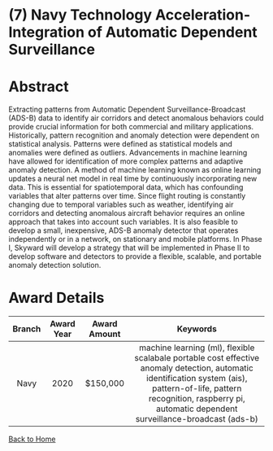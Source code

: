 
(7) Navy Technology Acceleration- Integration of Automatic Dependent Surveillance
=================================================================================

# Abstract


Extracting patterns from Automatic Dependent Surveillance-Broadcast (ADS-B) data to identify air corridors and detect anomalous behaviors could provide crucial information for both commercial and military applications. Historically, pattern recognition and anomaly detection were dependent on statistical analysis. Patterns were defined as statistical models and anomalies were defined as outliers. Advancements in machine learning have allowed for identification of more complex patterns and adaptive anomaly detection. A method of machine learning known as online learning updates a neural net model in real time by continuously incorporating new data. This is essential for spatiotemporal data, which has confounding variables that alter patterns over time. Since flight routing is constantly changing due to temporal variables such as weather, identifying air corridors and detecting anomalous aircraft behavior requires an online approach that takes into account such variables. It is also feasible to develop a small, inexpensive, ADS-B anomaly detector that operates independently or in a network, on stationary and mobile platforms. In Phase I, Skyward will develop a strategy that will be implemented in Phase II to develop software and detectors to provide a flexible, scalable, and portable anomaly detection solution.  

# Award Details

|Branch|Award Year|Award Amount|Keywords|
| :---: | :---: | :---: | :---: |
|Navy|2020|$150,000|machine learning (ml), flexible scalabale portable cost effective anomaly detection, automatic identification system (ais), pattern-of-life, pattern recognition, raspberry pi, automatic dependent surveillance-broadcast (ads-b)|
  
  


[Back to Home](https://github.com/chrischow/dod_sbir_awards#2068)